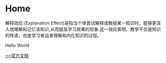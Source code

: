 # Home

解释效应:(Explanation Effect)是指当个体尝试解释或教授某一知识时，能够更深入地理解和记忆该知识,从而提高学习效果的现象.这一效应表明，教学不仅是知识的传递，也是学习者自身理解和内化知识的过程。

Hello World

[>>官方文档](<https://docsify.js.org/>)
